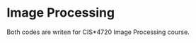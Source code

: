 Image Processing
==============================

Both codes are writen for CIS*4720 Image Processing course.

